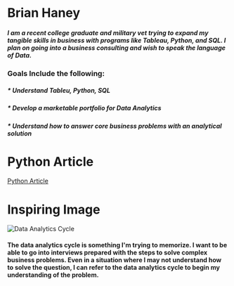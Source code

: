 # Brian Haney
##### I am a recent college graduate and military vet trying to expand my tangible skills in business with programs like Tableau, Python, and SQL. I plan on going into a business consulting and wish to speak the language of Data.
### Goals Include the following:
##### * Understand Tableu, Python, SQL 
##### * Develop a marketable portfolio for Data Analytics 
##### * Understand how to answer core business problems with an analytical solution
# Python Article
[Python Article](https://lukasz.langa.pl/f15a8851-af26-4e94-a4b1-c146c57c9d20/?ref=refind)

# Inspiring Image
![Data Analytics Cycle](https://d1m75rqqgidzqn.cloudfront.net/wp-data/2023/01/06110253/work-flow.jpg)
#### The data analytics cycle is something I'm trying to memorize. I want to be able to go into interviews prepared with the steps to solve complex business problems. Even in a situation where I may not understand how to solve the question, I can refer to the data analytics cycle to begin my understanding of the problem.
